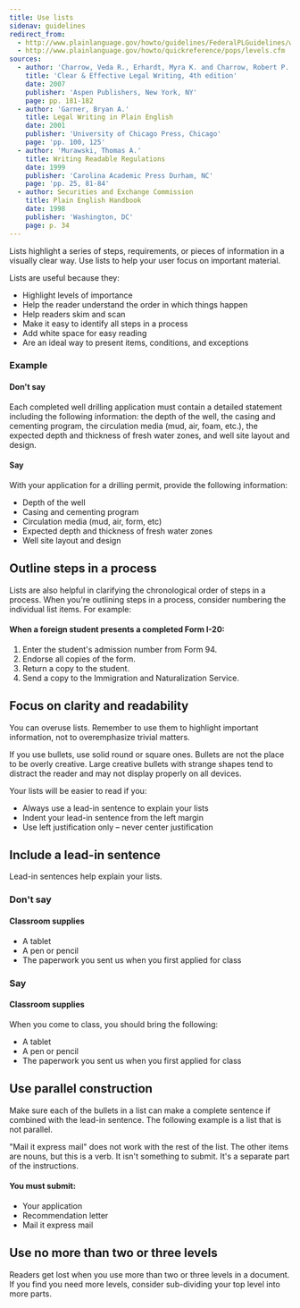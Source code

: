 ```yaml
---
title: Use lists
sidenav: guidelines
redirect_from:
  - http://www.plainlanguage.gov/howto/guidelines/FederalPLGuidelines/writeLists.cfm
  - http://www.plainlanguage.gov/howto/quickreference/pops/levels.cfm
sources:
  - author: 'Charrow, Veda R., Erhardt, Myra K. and Charrow, Robert P.'
    title: 'Clear & Effective Legal Writing, 4th edition'
    date: 2007
    publisher: 'Aspen Publishers, New York, NY'
    page: pp. 181-182
  - author: 'Garner, Bryan A.'
    title: Legal Writing in Plain English
    date: 2001
    publisher: 'University of Chicago Press, Chicago'
    page: 'pp. 100, 125'
  - author: 'Murawski, Thomas A.'
    title: Writing Readable Regulations
    date: 1999
    publisher: 'Carolina Academic Press Durham, NC'
    page: 'pp. 25, 81-84'
  - author: Securities and Exchange Commission
    title: Plain English Handbook
    date: 1998
    publisher: 'Washington, DC'
    page: p. 34
---
```


Lists highlight a series of steps, requirements, or pieces of information in a visually clear way. Use lists to help your user focus on important material.

Lists are useful because they:

- Highlight levels of importance
- Help the reader understand the order in which things happen
- Help readers skim and scan
- Make it easy to identify all steps in a process
- Add white space for easy reading
- Are an ideal way to present items, conditions, and exceptions

### Example

#### Don't say

Each completed well drilling application must contain a detailed statement including the following information: the depth of the well, the casing and cementing program, the circulation media (mud, air, foam, etc.), the expected depth and thickness of fresh water zones, and well site layout and design.

#### Say

With your application for a drilling permit, provide the following information:

  - Depth of the well
  - Casing and cementing program
  - Circulation media (mud, air, form, etc)
  - Expected depth and thickness of fresh water zones
  - Well site layout and design

## Outline steps in a process

Lists are also helpful in clarifying the chronological order of steps in a process. When you're outlining steps in a process, consider numbering the individual list items. For example:

#### When a foreign student presents a completed Form I-20:

1. Enter the student's admission number from Form 94.
2. Endorse all copies of the form.
3. Return a copy to the student.
4. Send a copy to the Immigration and Naturalization Service.

## Focus on clarity and readability

You can overuse lists. Remember to use them to highlight important information, not to overemphasize trivial matters.

If you use bullets, use solid round or square ones. Bullets are not the place to be overly creative. Large creative bullets with strange shapes tend to distract the reader and may not display properly on all devices.

Your lists will be easier to read if you:

- Always use a lead-in sentence to explain your lists
- Indent your lead-in sentence from the left margin
- Use left justification only – never center justification

## Include a lead-in sentence

Lead-in sentences help explain your lists.

### Don't say

#### Classroom supplies

- A tablet
- A pen or pencil
- The paperwork you sent us when you first applied for class

### Say

#### Classroom supplies

When you come to class, you should bring the following:

- A tablet
- A pen or pencil
- The paperwork you sent us when you first applied for class

## Use parallel construction

Make sure each of the bullets in a list can make a complete sentence if combined with the lead-in sentence. The following example is a list that is not parallel.

"Mail it express mail" does not work with the rest of the list. The other items are nouns, but this is a verb. It isn't something to submit. It's a separate part of the instructions.

#### You must submit:

- Your application
- Recommendation letter
- Mail it express mail

## Use no more than two or three levels

Readers get lost when you use more than two or three levels in a document. If you find you need more levels, consider sub-dividing your top level into more parts.
